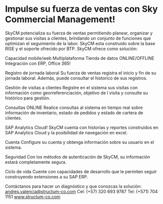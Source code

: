 # Impulse su fuerza de ventas con Sky Commercial Management!

SkyCM potencializa su fuerza de ventas permitiendo planear, organizar y gestionar sus visitas a clientes, brindando un conjunto de funciones que optimizan el seguimiento de la labor. SkyCM esta construído sobre la base RISE y el soporte ofrecido por BTP.
SkyCM ofrece como solución:

Capacidad mobile/web
Multiplataforma
Tienda de datos ONLINE/OFFLINE
Integración con ERP, Office 365!

Registro de jornada laboral
Su fuerza de ventas registra el inicio y fin de su jornada laboral. Además, puede consultar el historico de sus registros.

Gestión de visitas a clientes
Registre en el sistema sus visitas con información como georreferenciación, objetivo de l visita y consulte su histórico para gestión.

Consultas ONLINE
Realice consultas al sistema en tiempo real sobre información de inventario, estado de pedidos y estado de cartera de clientes.

SAP Analytics Cloud!
SkyCM cuenta con historias y reportes construidos en SAP Analytics Cloud y la posibilidad de navegación en excel.

Cuenta
Configure su cuenta y obtenga información sobre su usuario en el sistema.

Seguridad
Con los métodos de autenticación de SkyCM, su información estará completamente segura.

Ciclo de vida
Cuente con capacidades de desarrollo que le permiten seguir construyendo extensiones a su SAP ERP.

Contáctanos
para hacer un diagnóstico y que conozcas la solución:
andres.valencia@structum-co.com
Cel: (+57) 320 693 9787 
Tel: (+571) 704 1151
www.structum-co.com

